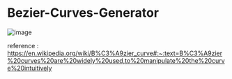 # Bezier-Curves-Generator

![image](https://drive.google.com/uc?export=view&id=1bdIy02Sp88bTk94CYzzKg_IsprpPcTuw)

reference : https://en.wikipedia.org/wiki/B%C3%A9zier_curve#:~:text=B%C3%A9zier%20curves%20are%20widely%20used,to%20manipulate%20the%20curve%20intuitively
